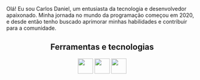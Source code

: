 Olá! Eu sou Carlos Daniel, um entusiasta da tecnologia e desenvolvedor apaixonado. Minha jornada no mundo da programação começou em 2020, e desde então tenho buscado aprimorar minhas habilidades e contribuir para a comunidade.
<div align="center">
 
## Ferramentas e tecnologias

<img loading="lazy" src="https://cdn.jsdelivr.net/gh/devicons/devicon/icons/git/git-original.svg" width="40" height="40"/>
<img loading="lazy" src="https://cdn.jsdelivr.net/gh/devicons/devicon/icons/java/java-original.svg" width="40" height="40"/>
<img loading="lazy" src="https://cdn.jsdelivr.net/gh/devicons/devicon/icons/react/react-original.svg" width="40" height="40" />
<div align="rigth">          
